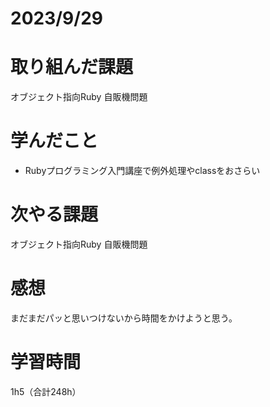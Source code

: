 # 2023/9/29
# 取り組んだ課題
オブジェクト指向Ruby 自販機問題

# 学んだこと
* Rubyプログラミング入門講座で例外処理やclassをおさらい
  
# 次やる課題
オブジェクト指向Ruby 自販機問題

# 感想
まだまだパッと思いつけないから時間をかけようと思う。

# 学習時間
1h5（合計248h）
